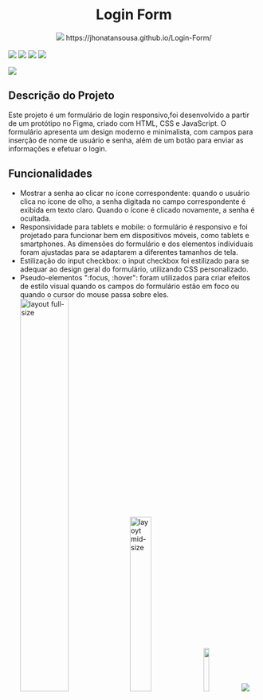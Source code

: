 <h1 align="center"> Login Form </h1>
<div style="flex" align="center">
  <img src="https://img.shields.io/website-up-down-green-red/http/monip.org.svg">
https://jhonatansousa.github.io/Login-Form/
</div>
<br>
<div style="flex">
<img src="https://img.shields.io/badge/HTML5-E34F26?style=for-the-badge&logo=html5&logoColor=white">

<img src="https://img.shields.io/badge/CSS3-1572B6?style=for-the-badge&logo=css3&logoColor=white">

<img src="https://img.shields.io/badge/JavaScript-F7DF1E?style=for-the-badge&logo=javascript&logoColor=black">
  
<img src="https://img.shields.io/badge/Figma-F24E1E?style=for-the-badge&logo=figma&logoColor=white">
  
<a target="_blank" href="https://www.linkedin.com/in/jhonatan-s-da-silva-a1a77b268/"><img src="https://img.shields.io/badge/LinkedIn-0077B5?style=for-the-badge&logo=linkedin&logoColor=white"></a>
</div>


<div>
<h2>Descrição do Projeto</h2>
<p>Este projeto é um formulário de login responsivo,foi desenvolvido a partir de um protótipo no Figma, criado com HTML, CSS e JavaScript. O formulário apresenta um design moderno e minimalista, com campos para inserção de nome de usuário e senha, além de um botão para enviar as informações e efetuar o login.</p>
</div>
<h2>Funcionalidades</h2>
<ul>
<li>Mostrar a senha ao clicar no ícone correspondente: quando o usuário clica no ícone de olho, a senha digitada no campo correspondente é exibida em texto claro. Quando o ícone é clicado novamente, a senha é ocultada.</li>
<li>Responsividade para tablets e mobile: o formulário é responsivo e foi projetado para funcionar bem em dispositivos móveis, como tablets e smartphones. As dimensões do formulário e dos elementos individuais foram ajustadas para se adaptarem a diferentes tamanhos de tela.</li>
<li>Estilização do input checkbox: o input checkbox foi estilizado para se adequar ao design geral do formulário, utilizando CSS personalizado.</li>
<li>Pseudo-elementos ":focus, :hover": foram utilizados para criar efeitos de estilo visual quando os campos do formulário estão em foco ou quando o cursor do mouse passa sobre eles.</li>


<img width="45%" src="https://user-images.githubusercontent.com/126415306/224522414-70d502c4-4bae-4cd8-b092-a2a14f47a121.png" alt="layout full-size">
<img width="30%" src="https://user-images.githubusercontent.com/126415306/224522291-2afc1a9d-ad00-4992-b786-78bf406b611f.png" alt="layoyt mid-size">
<img width="15%" src="https://user-images.githubusercontent.com/126415306/224522290-fa439b33-82cc-43e8-9c9c-1521f707e1fc.png" alt=""layout mobile>

  
<img src="http://ForTheBadge.com/images/badges/built-with-love.svg">

